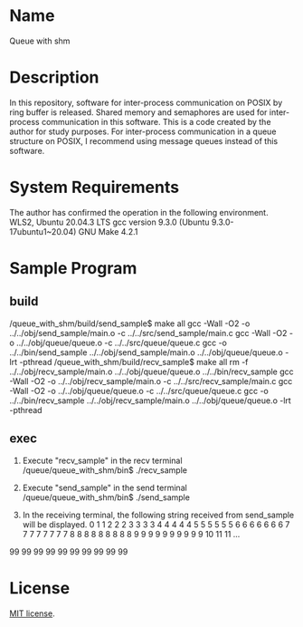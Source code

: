 # Name
Queue with shm

# Description
In this repository, software for inter-process communication on POSIX by ring buffer is released.
Shared memory and semaphores are used for inter-process communication in this software.
This is a code created by the author for study purposes.
For inter-process communication in a queue structure on POSIX, I recommend using message queues instead of this software.

# System Requirements
The author has confirmed the operation in the following environment.
  WLS2, Ubuntu 20.04.3 LTS
  gcc version 9.3.0 (Ubuntu 9.3.0-17ubuntu1~20.04)
  GNU Make 4.2.1

# Sample Program
## build
/queue_with_shm/build/send_sample$ make all
    gcc -Wall -O2  -o ../../obj/send_sample/main.o -c ../../src/send_sample/main.c
    gcc -Wall -O2  -o ../../obj/queue/queue.o -c ../../src/queue/queue.c
    gcc -o ../../bin/send_sample ../../obj/send_sample/main.o ../../obj/queue/queue.o -lrt -pthread
/queue_with_shm/build/recv_sample$ make all
    rm -f ../../obj/recv_sample/main.o ../../obj/queue/queue.o ../../bin/recv_sample
    gcc -Wall -O2  -o ../../obj/recv_sample/main.o -c ../../src/recv_sample/main.c
    gcc -Wall -O2  -o ../../obj/queue/queue.o -c ../../src/queue/queue.c
    gcc -o ../../bin/recv_sample ../../obj/recv_sample/main.o ../../obj/queue/queue.o -lrt -pthread

## exec
1. Execute "recv_sample" in the recv terminal
/queue/queue_with_shm/bin$ ./recv_sample

2. Execute "send_sample" in the send terminal
/queue/queue_with_shm/bin$ ./send_sample

3. In the receiving terminal, the following string received from send_sample will be displayed.
0
1 1
2 2 2
3 3 3 3
4 4 4 4 4
5 5 5 5 5 5
6 6 6 6 6 6 6
7 7 7 7 7 7 7 7
8 8 8 8 8 8 8 8 8
9 9 9 9 9 9 9 9 9 9
10
11 11
...

99 99 99 99 99 99 99 99 99 99

# License
[MIT license](https://en.wikipedia.org/wiki/MIT_License).
